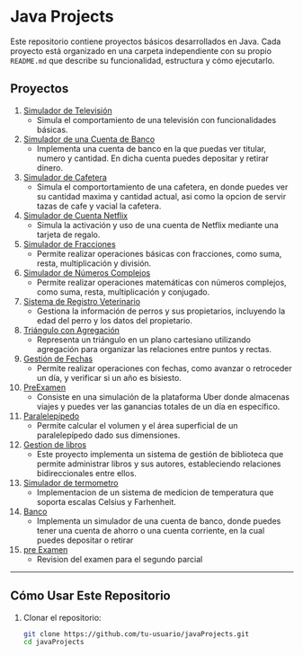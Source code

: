 # Java Projects

Este repositorio contiene proyectos básicos desarrollados en Java. Cada proyecto está organizado en una carpeta independiente con su propio `README.md` que describe su funcionalidad, estructura y cómo ejecutarlo.

## Proyectos

1. [Simulador de Televisión](simulatorTv/README.md)
   - Simula el comportamiento de una televisión con funcionalidades básicas.
2. [Simulador de una Cuenta de Banco](simulatorBankAccount/README.md)
   - Implementa una cuenta de banco en la que puedas ver titular, numero y cantidad. En dicha cuenta puedes depositar y retirar dinero.
3. [Simulador de Cafetera](simulatorCoffeeMaker/README.md)
   - Simula el comportortamiento de una cafetera, en donde puedes ver su cantidad maxima y cantidad actual, asi como la opcion de servir tazas de cafe y vacial la cafetera.
4. [Simulador de Cuenta Netflix](simulatorNetflix/README.md)
   - Simula la activación y uso de una cuenta de Netflix mediante una tarjeta de regalo.
5. [Simulador de Fracciones](simulatorFraction/README.md)
   - Permite realizar operaciones básicas con fracciones, como suma, resta, multiplicación y división.
6. [Simulador de Números Complejos](simulatorComplexNumbers/README.md)
   - Permite realizar operaciones matemáticas con números complejos, como suma, resta, multiplicación y conjugado.
7. [Sistema de Registro Veterinario](veterinaryRegistration/README.md)
   - Gestiona la información de perros y sus propietarios, incluyendo la edad del perro y los datos del propietario.
8. [Triángulo con Agregación](triangleFigure/README.md)
   - Representa un triángulo en un plano cartesiano utilizando agregación para organizar las relaciones entre puntos y rectas.
9. [Gestión de Fechas](findDate/README.md)
   - Permite realizar operaciones con fechas, como avanzar o retroceder un día, y verificar si un año es bisiesto.
10. [PreExamen](preExamen/README.md)
    - Consiste en una simulación de la plataforma Uber donde almacenas viajes y puedes ver las ganancias totales de un día en específico.
11. [Paralelepípedo](parallelepiped/README.md)
    - Permite calcular el volumen y el área superficial de un paralelepípedo dado sus dimensiones.
12. [Gestion de libros](bookWithAuthor/README.md)
    - Este proyecto implementa un sistema de gestión de biblioteca que permite administrar libros y sus autores, estableciendo relaciones bidireccionales entre ellos.
13. [Simulador de termometro](thermometerSimulator/README.md)
    - Implementacion de un sistema de medicion de temperatura que soporta escalas Celsius y Farhenheit.
14. [Banco](bank/README.md)
    - Implementa un simulador de una cuenta de banco, donde puedes tener una cuenta de ahorro o una cuenta corriente, en la cual puedes depositar o retirar
15. [pre Examen](preExamTwo/README.md)
    - Revision del examen para el segundo parcial
---

## Cómo Usar Este Repositorio

1. Clonar el repositorio:
   ```bash
   git clone https://github.com/tu-usuario/javaProjects.git
   cd javaProjects
   ```